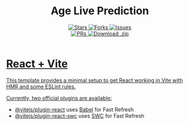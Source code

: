 <h1 align="center">Age Live Prediction</h1>

   <div align="center">
        <a href="https://github.com/gihubinfovikas/age-live-prediction/stargazers/">
        <img src="https://custom-icon-badges.demolab.com/github/stars/gihubinfovikas/age-live-prediction?label=Stars&logo=star&labelColor=302d41&color=c9cbff&logoColor=d9e0ee&style=for-the-badge" alt="Stars"/>
        </a>
        <a href="https://github.com/gihubinfovikas/age-live-prediction/network/members/">
        <img src="https://custom-icon-badges.demolab.com/github/forks/gihubinfovikas/age-live-prediction?label=Forks&logo=fork&labelColor=302d41&color=b5e8e0&logoColor=d9e0ee&style=for-the-badge" alt="Forks"/>
        </a>
        <a href="https://github.com/gihubinfovikas/age-live-prediction/issues">
        <img src="https://custom-icon-badges.demolab.com/github/issues/gihubinfovikas/age-live-prediction?label=Issues&labelColor=302d41&color=f5a97f&logoColor=d9e0ee&logo=issue&style=for-the-badge" alt="Issues"/>
         </a>
    </div>
<div align="center">
        </a>
        <a href="https://github.com/gihubinfovikas/age-live-prediction/pull">
        <img src="https://custom-icon-badges.demolab.com/github/issues-pr/gihubinfovikas/age-live-prediction?&label=Pull%20Requests&labelColor=302d41&color=ddb6f2&logoColor=d9e0ee&logo=git-pull-request&style=for-the-badge" alt="PRs"/>
        </a>
        <a href="https://github.com/gihubinfovikas/age-live-prediction/archive/refs/heads/master.zip">
        <img src="https://custom-icon-badges.demolab.com/github/languages/code-size/gihubinfovikas/age-live-prediction?label=Download&logo=download&labelColor=302d41&color=b7bdf8&logoColor=d9e0ee&style=for-the-badge" alt="Download .zip">
</div>

  </br>

# React + Vite

This template provides a minimal setup to get React working in Vite with HMR and some ESLint rules.

Currently, two official plugins are available:

- [@vitejs/plugin-react](https://github.com/vitejs/vite-plugin-react/blob/main/packages/plugin-react/README.md) uses [Babel](https://babeljs.io/) for Fast Refresh
- [@vitejs/plugin-react-swc](https://github.com/vitejs/vite-plugin-react-swc) uses [SWC](https://swc.rs/) for Fast Refresh
